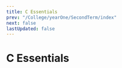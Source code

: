 ```yaml
---
title: C Essentials
prev: "/College/yearOne/SecondTerm/index"
next: false
lastUpdated: false
---
```


# C Essentials
